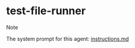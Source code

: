 # test-file-runner

> [!NOTE]
> The system prompt for this agent:
> [instructions.md](test-file-runner/instructions.md)
